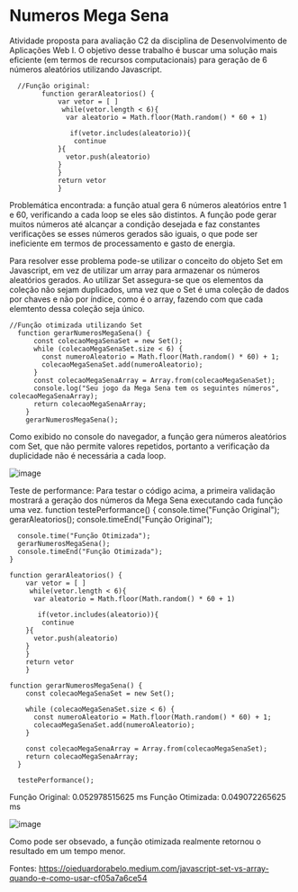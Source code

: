 # Numeros Mega Sena

Atividade proposta para avaliação C2 da disciplina de Desenvolvimento de Aplicações Web I.
O objetivo desse trabalho é buscar uma solução mais eficiente (em termos de recursos computacionais) para geração de 6 números aleatórios utilizando Javascript.

      //Função original:
            function gerarAleatorios() {
                var vetor = [ ] 
                 while(vetor.length < 6){
                  var aleatorio = Math.floor(Math.random() * 60 + 1)
                  
                   if(vetor.includes(aleatorio)){
                    continue
                }{
                  vetor.push(aleatorio)
                }
                }
                return vetor
                }

Problemática encontrada: a função atual gera 6 números aleatórios entre 1 e 60, verificando a cada loop se eles são distintos.
A função pode gerar muitos números até alcançar a condição desejada e faz constantes verificações se esses números gerados são iguais, o que pode ser ineficiente 
em termos de processamento e gasto de energia.

Para resolver esse problema pode-se utilizar o conceito do objeto Set em Javascript, em vez de utilizar um array para armazenar os números
aleatórios gerados. Ao utilizar Set assegura-se que os elementos da coleção não sejam duplicados, uma vez que o Set é uma coleção de 
dados por chaves e não por índice, como é o array, fazendo com que cada elemtento dessa coleção seja único.

    //Função otimizada utilizando Set
      function gerarNumerosMegaSena() {
          const colecaoMegaSenaSet = new Set();
          while (colecaoMegaSenaSet.size < 6) {
            const numeroAleatorio = Math.floor(Math.random() * 60) + 1;
            colecaoMegaSenaSet.add(numeroAleatorio);
          }
          const colecaoMegaSenaArray = Array.from(colecaoMegaSenaSet);
          console.log("Seu jogo da Mega Sena tem os seguintes números", colecaoMegaSenaArray);
          return colecaoMegaSenaArray;
        }
        gerarNumerosMegaSena();

  Como exibido no console do navegador, a função gera números aleatórios com Set, que não permite valores repetidos, portanto a verificação
  da duplicidade não é necessária a cada loop.

  ![image](https://github.com/user-attachments/assets/94a9c264-6309-4654-98f0-7b5245054b6c)

Teste de performance:
Para testar o código acima, a primeira validação mostrará a geração dos números da Mega Sena executando cada função uma vez.
    function testePerformance() {
      console.time("Função Original");
      gerarAleatorios();
      console.timeEnd("Função Original");
    
      console.time("Função Otimizada");
      gerarNumerosMegaSena();
      console.timeEnd("Função Otimizada");
    }
    
    function gerarAleatorios() {
        var vetor = [ ] 
         while(vetor.length < 6){
          var aleatorio = Math.floor(Math.random() * 60 + 1)
          
           if(vetor.includes(aleatorio)){
            continue
        }{
          vetor.push(aleatorio)
        }
        }
        return vetor
        }
    
    function gerarNumerosMegaSena() {
        const colecaoMegaSenaSet = new Set();
      
        while (colecaoMegaSenaSet.size < 6) {
          const numeroAleatorio = Math.floor(Math.random() * 60) + 1;
          colecaoMegaSenaSet.add(numeroAleatorio);
        }
      
        const colecaoMegaSenaArray = Array.from(colecaoMegaSenaSet);
        return colecaoMegaSenaArray;
      }
      
      testePerformance();

Função Original: 0.052978515625 ms
Função Otimizada: 0.049072265625 ms

![image](https://github.com/user-attachments/assets/431f2800-259c-4ff9-a5d2-930203732a66)

Como pode ser obsevado, a função otimizada realmente retornou o resultado em um tempo menor.

Fontes: https://oieduardorabelo.medium.com/javascript-set-vs-array-quando-e-como-usar-cf05a7a6ce54

